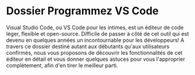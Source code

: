# Dossier Programmez VS Code

Visual Studio Code, ou VS Code pour les intimes, est un éditeur de code léger, flexible et open-source. Difficile de passer à côté de cet outil qui est devenu en quelques années un incontournable pour les développeurs! A travers ce dossier destiné autant aux débutants qu'aux utilisateurs confirmés, nous vous proposons de découvrir les fonctionnalités de cet éditeur en détail et vous donner quelques astuces pour vous l'approprier complètement, afin d'en tirer le meilleur parti.
